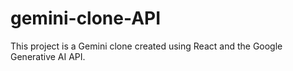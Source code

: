 # gemini-clone-API
This project is a Gemini clone created using React and the Google Generative AI API.
